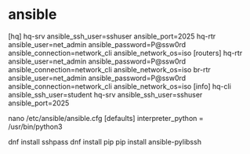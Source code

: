 # ansible
[hq]
hq-srv ansible_ssh_user=sshuser ansible_port=2025
hq-rtr ansible_user=net_admin ansible_password=P@ssw0rd ansible_connection=network_cli ansible_network_os=iso
[routers]
hq-rtr ansible_user=net_admin ansible_password=P@ssw0rd ansible_connection=network_cli ansible_network_os=iso
br-rtr ansible_user=net_admin ansible_password=P@ssw0rd ansible_connection=network_cli ansible_network_os=iso
[info]
hq-cli ansible_ssh_user=student
hq-srv ansible_ssh_user=sshuser ansible_port=2025

nano /etc/ansible/ansible.cfg
[defaults]
interpreter_python = /usr/bin/python3

dnf install sshpass
dnf install pip
pip install ansible-pylibssh
